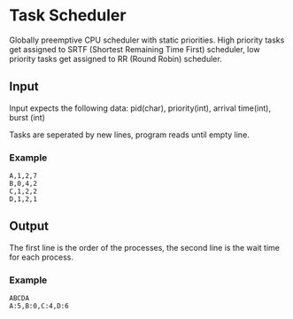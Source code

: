 # Task Scheduler

Globally preemptive CPU scheduler with static priorities. High priority tasks get assigned to  SRTF (Shortest Remaining Time First) scheduler, low priority tasks get assigned to RR (Round Robin) scheduler.

## Input
Input expects the following data:
pid(char), priority(int), arrival time(int), burst (int)

Tasks are seperated by new lines, program reads until empty line.

### Example
```shell
A,1,2,7
B,0,4,2
C,1,2,2
D,1,2,1
```

## Output

The first line is the order of the processes, the second line is the wait time for each process.

### Example
```shell
ABCDA
A:5,B:0,C:4,D:6
```
